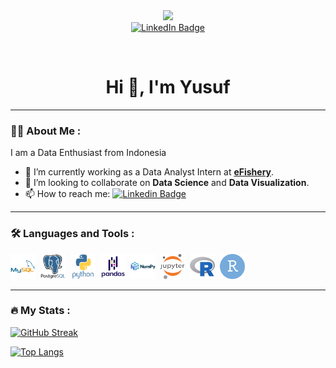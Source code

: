 <div id="header" align="center">
  <img src="https://media.giphy.com/media/Ll22OhMLAlVDb8UQWe/giphy.gif" width="100"/>
</div>

<div id="badges" align="center">
  <a href="https://www.linkedin.com/in/mlnayusuf24/">
    <img src="https://img.shields.io/badge/LinkedIn-blue?style=for-the-badge&logo=linkedin&logoColor=white" alt="LinkedIn Badge"/>
  </a>
</div>

<p align="center"><img src="https://komarev.com/ghpvc/?username=mlnayusuf24&style=flat-square&color=blue" alt=""/>

<h1 align="center">Hi 👋, I'm Yusuf</h1>

---

### :man_technologist: About Me :
I am a Data Enthusiast from Indonesia
- 🔭 I’m currently working as a Data Analyst Intern at [**eFishery**](https://efishery.com/).
- 👯 I’m looking to collaborate on **Data Science** and **Data Visualization**.
- :mailbox: How to reach me: [![Linkedin Badge](https://img.shields.io/badge/-mlnayusuf24-blue?style=flat&logo=Linkedin&logoColor=white)](https://www.linkedin.com/in/mlnayusuf24/)

---

### :hammer_and_wrench: Languages and Tools :

<div>
  <img src="https://github.com/devicons/devicon/blob/master/icons/mysql/mysql-original-wordmark.svg" title="MySQL"  alt="MySQL" width="40" height="40"/>&nbsp;
  <img src="https://github.com/devicons/devicon/blob/master/icons/postgresql/postgresql-original-wordmark.svg" title="PostgreSQL" **alt="PostgreSQL" width="40" height="40"/>&nbsp;
  <img src="https://github.com/devicons/devicon/blob/master/icons/python/python-original-wordmark.svg" title="Python" alt="Python" width="40" height="40"/>&nbsp;
  <img src="https://github.com/devicons/devicon/blob/master/icons/pandas/pandas-original-wordmark.svg" title="Pandas" **alt="Pandas" width="40" height="40"/>&nbsp;
  <img src="https://github.com/devicons/devicon/blob/master/icons/numpy/numpy-original-wordmark.svg" title="Numpy" alt="Numpy" width="40" height="40"/>&nbsp;
  <img src="https://github.com/devicons/devicon/blob/master/icons/jupyter/jupyter-original-wordmark.svg" title="Jupyter" alt="Jupyter" width="40" height="40"/>&nbsp;
  <img src="https://github.com/devicons/devicon/blob/master/icons/r/r-original.svg" title="R" alt="R" width="40" height="40"/>&nbsp;
  <img src="https://github.com/devicons/devicon/blob/master/icons/rstudio/rstudio-original.svg" title="Rstudio" alt="Rstudio" width="40" height="40"/>
</div>

---

### :fire: My Stats :

[![GitHub Streak](http://github-readme-streak-stats.herokuapp.com?user=mlnayusuf24&theme=dark&background=000000)](https://git.io/streak-stats)

[![Top Langs](https://github-readme-stats.vercel.app/api/top-langs/?username=mlnayusuf24&layout=compact&theme=vision-friendly-dark)](https://github.com/mlnayusuf24/github-readme-stats)

<!--
**mlnayusuf24/mlnayusuf24** is a ✨ _special_ ✨ repository because its `README.md` (this file) appears on your GitHub profile.

Here are some ideas to get you started:

- 🔭 I’m currently working on ...
- 🌱 I’m currently learning ...
- 👯 I’m looking to collaborate on ...
- 🤔 I’m looking for help with ...
- 💬 Ask me about ...
- 📫 How to reach me: ...
- 😄 Pronouns: ...
- ⚡ Fun fact: ...
-->
